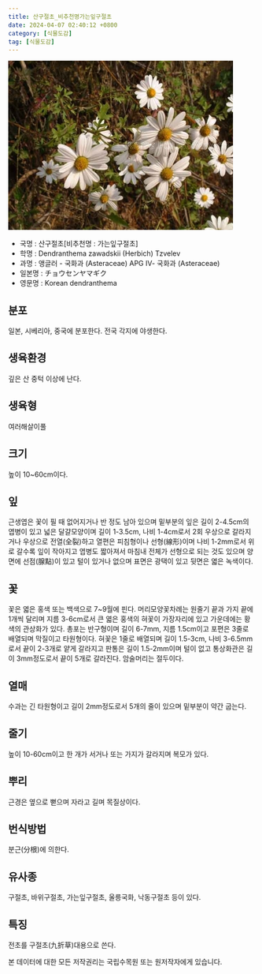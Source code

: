 ```yaml
---
title: 산구절초_비추천명가는잎구절초
date: 2024-04-07 02:40:12 +0800
category: [식물도감]
tag: [식물도감]
---
```




![산구절초[비추천명 : 가는잎구절초]](/assets/img/fileUpload/plants/basic/Compositae/Dendranthema/10449/1_th2.JPG)
- 국명 : 산구절초[비추천명 : 가는잎구절초]
- 학명 : Dendranthema zawadskii (Herbich) Tzvelev
- 과명 : 앵글러 - 국화과 (Asteraceae) APG Ⅳ- 국화과 (Asteraceae)
- 일본명 : チョウセンヤマギク
- 영문명 : Korean dendranthema


## 분포
일본, 시베리아, 중국에 분포한다.
전국 각지에 야생한다.
## 생육환경
깊은 산 중턱 이상에 난다.
## 생육형
여러해살이풀
## 크기
높이 10~60cm이다.
## 잎
근생엽은 꽃이 필 때 없어지거나 반 정도 남아 있으며 밑부분의 잎은 길이 2-4.5cm의 엽병이 있고 넓은 달걀모양이며 길이 1-3.5cm, 나비 1-4cm로서 2회 우상으로 갈라지거나 우상으로 전열(全裂)하고 열편은 피침형이나 선형(線形)이며 나비 1-2mm로서 위로 갈수록 잎이 작아지고 엽병도 짧아져서 마침내 전체가 선형으로 되는 것도 있으며 양면에 선점(腺點)이 있고 털이 있거나 없으며 표면은 광택이 있고 뒷면은 엷은 녹색이다.
## 꽃
꽃은 엷은 홍색 또는 백색으로 7~9월에 핀다. 머리모양꽃차례는 원줄기 끝과 가지 끝에 1개씩 달리며 지름 3-6cm로서 큰 엷은 홍색의 혀꽃이 가장자리에 있고 가운데에는 황색의 관상화가 있다. 총포는 반구형이며 길이 6-7mm, 지름 1.5cm이고 포편은 3줄로 배열되며 막질이고 타원형이다. 혀꽃은 1줄로 배열되며 길이 1.5-3cm, 나비 3-6.5mm로서 끝이 2-3개로 얕게 갈라지고 판통은 길이 1.5-2mm이며 털이 없고 통상화관은 길이 3mm정도로서 끝이 5개로 갈라진다. 암술머리는 절두이다.
## 열매
수과는 긴 타원형이고 길이 2mm정도로서 5개의 줄이 있으며 밑부분이 약간 굽는다.
## 줄기
높이 10-60cm이고 한 개가 서거나 또는 가지가 갈라지며 복모가 있다.
## 뿌리
근경은 옆으로 뻗으며 자라고 길며 목질상이다.
## 번식방법
분근(分根)에 의한다.
## 유사종
구절초, 바위구절초, 가는잎구절초, 울릉국화, 낙동구절초 등이 있다.
## 특징
전초를 구절초(九折草)대용으로 쓴다.






본 데이터에 대한 모든 저작권리는 국립수목원 또는 원저작자에게 있습니다.
